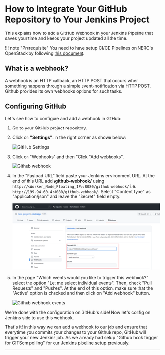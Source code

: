 # How to Integrate Your GitHub Repository to Your Jenkins Project

This explains how to add a GitHub Webhook in your Jenkins Pipeline that saves your
time and keeps your project updated all the time.

!!! note "Prerequisite"
    You need to have setup CI/CD Pipelines on NERC's OpenStack by following
    [this document](setup-CI-CD-pipeline.md).

## What is a webhook?

A webhook is an HTTP callback, an HTTP POST that occurs when something happens through
a simple event-notification via HTTP POST. Github provides its own webhooks options
for such tasks.

## Configuring GitHub

Let's see how to configure and add a webhook in GitHub:

1. Go to your GitHub project repository.

2. Click on **"Settings"**. in the right corner as shown below:

    ![GitHub Settings](images/github-settings.png)

3. Click on "Webhooks" and then "Click "Add webhooks".

    ![Github webhook](images/Github-webhook.png)

4. In the "Payload URL" field paste your Jenkins environment URL. At the end of this
URL add **/github-webhook/** using `http://<Worker_Node_Floating_IP>:8080/github-webhook/`
i.e. `http://199.94.60.4:8080/github-webhook/`.
Select "Content type" as "application/json" and leave the "Secret" field empty.

    ![Github webhook fields](images/Github-webhook-fields.png)

5. In the page "Which events would you like to trigger this webhook?" select the
option "Let me select individual events". Then, check "Pull Requests" and "Pushes".
At the end of this option, make sure that the "Active" option is checked and then
click on "Add webhook" button.

    ![Github webhook events](images/Github-webhook-events.png)

We're done with the configuration on GitHub's side! Now let's config on Jenkins side
to use this webhook.

That's it! in this way we can add a webhook to our job and ensure that everytime
you commits your changes to your Github repo, GitHub will trigger your new Jenkins
job. As we already had setup "Github hook tirgger for GITScm polling" for our
[Jenkins pipeline setup previously](setup-CI-CD-pipeline.md).

---
